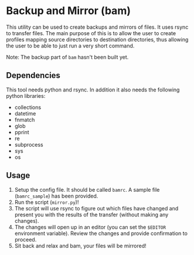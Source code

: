 # Backup and Mirror (bam)

This utility can be used to create backups and mirrors of files. It uses rsync
to transfer files. The main purpose of this is to allow the user to create
profiles mapping source directories to destination directories, thus allowing
the user to be able to just run a very short command.

Note: The backup part of `bam` hasn't been built yet.

## Dependencies

This tool needs python and rsync. In addition it also needs the following
python libraries:

- collections
- datetime
- fnmatch
- glob
- pprint
- re
- subprocess
- sys
- os

## Usage

1. Setup the config file. It should be called `bamrc`. A sample file
    (`bamrc_sample`) has been provided.
2. Run the script (`mirror.py`)!
3. The script will use rsync to figure out which files have changed and present
   you with the results of the transfer (without making any changes).
4. The changes will open up in an editor (you can set the `$EDITOR` environment
   variable). Review the changes and provide confirmation to proceed.
5. Sit back and relax and bam, your files will be mirrored!
